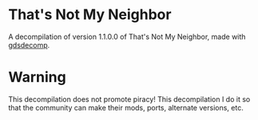 # That's Not My Neighbor
A decompilation of version 1.1.0.0 of That's Not My Neighbor, made with  [gdsdecomp](github.com/bruvzg/gdsdecomp).

# Warning
This decompilation does not promote piracy! This decompilation I do it so that the community can make their mods, ports, alternate versions, etc.

